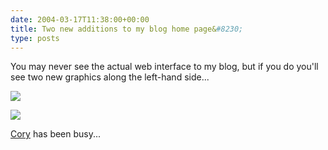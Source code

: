 ```yaml
---
date: 2004-03-17T11:38:00+00:00
title: Two new additions to my blog home page&#8230;
type: posts
---
```

You may never see the actual web interface to my blog, but if you do you'll see two new graphics along the left-hand side...

<img src="http://www.duncanmackenzie.net/images/imgreen.jpg" border="0" /> 

<img src="http://www.duncanmackenzie.net/images/gamertag_festiveturkey2.gif" border="0" /></a>

[Cory](http://www.addressof.com) has been busy...
